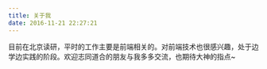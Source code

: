 ```yaml
---
title: 关于我
date: 2016-11-21 22:27:21
---
```


目前在北京读研，平时的工作主要是前端相关的。对前端技术也很感兴趣，处于边学边实践的阶段。欢迎志同道合的朋友与我多多交流，也期待大神的指点~
